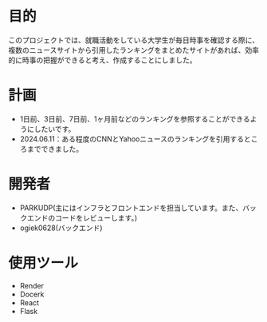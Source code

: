 # 目的
このプロジェクトでは、就職活動をしている大学生が毎日時事を確認する際に、複数のニュースサイトから引用したランキングをまとめたサイトがあれば、効率的に時事の把握ができると考え、作成することにしました。

# 計画
- 1日前、3日前、7日前、1ヶ月前などのランキングを参照することができるようにしたいです。
- 2024.06.11：ある程度のCNNとYahooニュースのランキングを引用するところまでできました。

# 開発者
- PARKUDP(主にはインフラとフロントエンドを担当しています。また、バックエンドのコードをレビューします。)
- ogiek0628(バックエンド)

# 使用ツール
- Render
- Docerk
- React
- Flask
